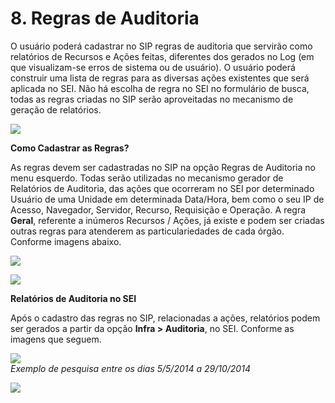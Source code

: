 # 8. Regras de Auditoria

O usuário poderá cadastrar no SIP regras de auditoria que servirão como relatórios de Recursos e Ações feitas, diferentes dos gerados no Log \(em que visualizam-se erros de sistema ou de usuário\). O usuário poderá construir uma lista de regras para as diversas ações existentes que será aplicada no SEI. Não há escolha de regra no SEI no formulário de busca, todas as regras criadas no SIP serão aproveitadas no mecanismo de geração de relatórios.

![](https://softwarepublico.gov.br/social/sei/manuais/manual-do-administrador/regras-de-auditoria4.png)

**Como Cadastrar as Regras?**

As regras devem ser cadastradas no SIP na opção Regras de Auditoria no menu esquerdo. Todas serão utilizadas no mecanismo gerador de Relatórios de Auditoria, das ações que ocorreram no SEI por determinado Usuário de uma Unidade em determinada Data/Hora, bem como o seu IP de Acesso, Navegador, Servidor, Recurso, Requisição e Operação. A regra **Geral**, referente a inúmeros Recursos / Ações, já existe e podem ser criadas outras regras para atenderem as particulariedades de cada órgão. Conforme imagens abaixo.

![](https://softwarepublico.gov.br/social/sei/manuais/manual-do-administrador/cadastro-regras2.png)

![](https://softwarepublico.gov.br/social/sei/manuais/manual-do-administrador/cadastrar-nova-regra2.png)

**Relatórios de Auditoria no SEI**

Após o cadastro das regras no SIP, relacionadas a ações, relatórios podem ser gerados a partir da opção **Infra &gt; Auditoria**, no SEI. Conforme as imagens que seguem.

![](https://softwarepublico.gov.br/social/sei/manuais/manual-do-administrador/form-auditoria-sei2.png)  
_Exemplo de pesquisa entre os dias 5/5/2014 a 29/10/2014_

![](https://softwarepublico.gov.br/social/sei/manuais/manual-do-administrador/resultado-da-busca2.png)



